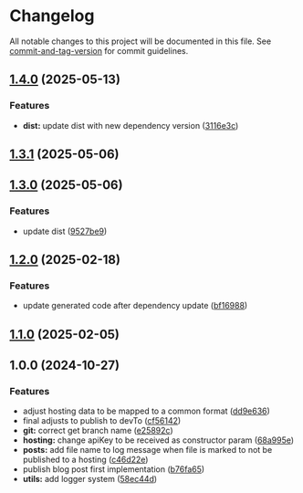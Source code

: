 # Changelog

All notable changes to this project will be documented in this file. See [commit-and-tag-version](https://github.com/absolute-version/commit-and-tag-version) for commit guidelines.

## [1.4.0](https://github.com/trystan2k/publish-blog-post/compare/v1.3.1...v1.4.0) (2025-05-13)


### Features

* **dist:** update dist with new dependency version ([3116e3c](https://github.com/trystan2k/publish-blog-post/commit/3116e3c32763a4a08e45d722a35c188ced507764))

## [1.3.1](https://github.com/trystan2k/publish-blog-post/compare/v1.3.0...v1.3.1) (2025-05-06)

## [1.3.0](https://github.com/trystan2k/publish-blog-post/compare/v1.2.0...v1.3.0) (2025-05-06)


### Features

* update dist ([9527be9](https://github.com/trystan2k/publish-blog-post/commit/9527be9f43c02bb0294974c70ed51cd95347ae8c))

## [1.2.0](https://github.com/trystan2k/publish-blog-post/compare/v1.1.0...v1.2.0) (2025-02-18)


### Features

* update generated code after dependency update ([bf16988](https://github.com/trystan2k/publish-blog-post/commit/bf169888e209565996f17e37967007cb951123e7))

## [1.1.0](https://github.com/trystan2k/publish-blog-post/compare/v1.0.0...v1.1.0) (2025-02-05)

## 1.0.0 (2024-10-27)


### Features

* adjust hosting data to be mapped to a common format ([dd9e636](https://github.com/trystan2k/publish-blog-post/commit/dd9e6368ae1b3521004e4963e82df3395aff0f50))
* final adjusts to publish to devTo ([cf56142](https://github.com/trystan2k/publish-blog-post/commit/cf561424c98c6116033fd1a7bfd16b76f5674760))
* **git:** correct get branch name ([e25892c](https://github.com/trystan2k/publish-blog-post/commit/e25892c907468df88a5b3d56f81818d3082ac7e1))
* **hosting:** change apiKey to be received as constructor param ([68a995e](https://github.com/trystan2k/publish-blog-post/commit/68a995eec7fe287a8735f490212457f94e02c3b2))
* **posts:** add file name to log message when file is marked to not be published to a hosting ([c46d22e](https://github.com/trystan2k/publish-blog-post/commit/c46d22e69b2340ee628b99f3209823b525c34931))
* publish blog post first implementation ([b76fa65](https://github.com/trystan2k/publish-blog-post/commit/b76fa650ec99684bdcf99d54c81ec20426b751c6))
* **utils:** add logger system ([58ec44d](https://github.com/trystan2k/publish-blog-post/commit/58ec44dfa008cd16c9ca47881f20f3fd30f53a0d))
